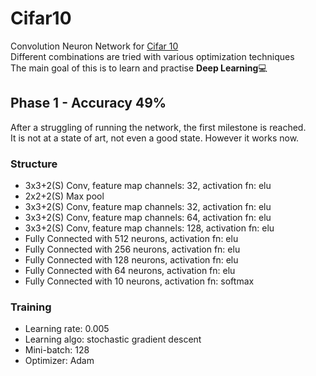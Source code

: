 # Cifar10
Convolution Neuron Network for [Cifar 10](https://www.cs.toronto.edu/~kriz/cifar.html)<br>
Different combinations are tried with various optimization techniques<br>
The main goal of this is to learn and practise __Deep Learning__:computer:<br>

## Phase 1 - Accuracy 49%
After a struggling of running the network, the first milestone is reached.<br>
It is not at a state of art, not even a good state. However it works now.<br>
### Structure
* 3x3+2(S) Conv, feature map channels: 32,  activation fn: elu
* 2x2+2(S) Max pool
* 3x3+2(S) Conv, feature map channels: 32,  activation fn: elu
* 3x3+2(S) Conv, feature map channels: 64,  activation fn: elu
* 3x3+2(S) Conv, feature map channels: 128, activation fn: elu
* Fully Connected with 512 neurons, activation fn: elu
* Fully Connected with 256 neurons, activation fn: elu
* Fully Connected with 128 neurons, activation fn: elu
* Fully Connected with 64  neurons, activation fn: elu
* Fully Connected with 10  neurons, activation fn: softmax 
### Training
* Learning rate: 0.005
* Learning algo: stochastic gradient descent
* Mini-batch: 128
* Optimizer: Adam
